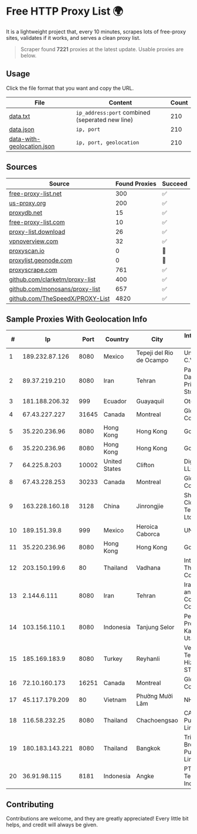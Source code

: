 
# Free HTTP Proxy List 🌍

It is a lightweight project that, every 10 minutes, scrapes lots of free-proxy sites, validates if it works, and serves a clean proxy list.


> Scraper found **7221** proxies at the latest update. Usable proxies are below.

## Usage

Click the file format that you want and copy the URL.


|File|Content|Count|
|----|-------|-----|
|[data.txt](https://raw.githubusercontent.com/themiralay/Proxy-List-World/master/data.txt)|`ip_address:port` combined (seperated new line)|210|
|[data.json](https://raw.githubusercontent.com/themiralay/Proxy-List-World/master/data.json)|`ip, port`|210|
|[data-with-geolocation.json](https://raw.githubusercontent.com/themiralay/Proxy-List-World/master/data-with-geolocation.json)|`ip, port, geolocation`|210|

## Sources

|Source|Found Proxies|Succeed|
|------|-------------|-------|
|[free-proxy-list.net](https://free-proxy-list.net)|300|✅|
|[us-proxy.org](https://www.us-proxy.org)|200|✅|
|[proxydb.net](http://proxydb.net)|15|✅|
|[free-proxy-list.com](https://free-proxy-list.com/?page=&port=&type%5B%5D=http&type%5B%5D=https&up_time=0&search=Search)|10|✅|
|[proxy-list.download](https://www.proxy-list.download/HTTP)|26|✅|
|[vpnoverview.com](https://vpnoverview.com/privacy/anonymous-browsing/free-proxy-servers)|32|✅|
|[proxyscan.io](https://www.proxyscan.io)|0|🚫|
|[proxylist.geonode.com](https://proxylist.geonode.com/api/proxy-list?limit=300&page=1&sort_by=lastChecked&sort_type=desc&protocols=http,https)|0|🚫|
|[proxyscrape.com](https://api.proxyscrape.com/v2/?request=displayproxies&protocol=http&timeout=10000&country=all&ssl=all&anonymity=all)|761|✅|
|[github.com/clarketm/proxy-list](https://raw.githubusercontent.com/clarketm/proxy-list/master/proxy-list-raw.txt)|400|✅|
|[github.com/monosans/proxy-list](https://raw.githubusercontent.com/monosans/proxy-list/main/proxies/http.txt)|657|✅|
|[github.com/TheSpeedX/PROXY-List](https://raw.githubusercontent.com/TheSpeedX/PROXY-List/master/http.txt)|4820|✅|


## Sample Proxies With Geolocation Info

|#|Ip|Port|Country|City|Internet Service Provider|
|-|--|----|-------|----|-------------------------|
|1|189.232.87.126|8080|Mexico|Tepeji del Rio de Ocampo|Uninet S.A. de C.V.|
|2|89.37.219.210|8080|Iran|Tehran|Parvaresh Dadeha Co. Private Joint Stock|
|3|181.188.206.32|999|Ecuador|Guayaquil|Otecel S.A|
|4|67.43.227.227|31645|Canada|Montreal|GloboTech Communications|
|5|35.220.236.96|8080|Hong Kong|Hong Kong|Google LLC|
|6|35.220.236.96|8080|Hong Kong|Hong Kong|Google LLC|
|7|64.225.8.203|10002|United States|Clifton|DigitalOcean, LLC|
|8|67.43.228.253|30233|Canada|Montreal|GloboTech Communications|
|9|163.228.160.18|3128|China|Jinrongjie|Shanghai Blue Cloud Technology Co., Ltd|
|10|189.151.39.8|999|Mexico|Heroica Caborca|UNINET|
|11|35.220.236.96|8080|Hong Kong|Hong Kong|Google LLC|
|12|203.150.199.6|80|Thailand|Vadhana|Internet Thailand Company Ltd.|
|13|2.144.6.111|8080|Iran|Tehran|Iran Cell Service and Communication Company|
|14|103.156.110.1|8080|Indonesia|Tanjung Selor|Pemerintah Provinsi Kalimantan Utara|
|15|185.169.183.9|8080|Turkey|Reyhanli|Veganet Teknolojileri ve Hizmetleri LTD STI|
|16|72.10.160.173|16251|Canada|Montreal|GloboTech Communications|
|17|45.117.179.209|80|Vietnam|Phường Mười Lăm|NHANHOA|
|18|116.58.232.25|8080|Thailand|Chachoengsao|CAT Telecom Public Company Limited|
|19|180.183.143.221|8080|Thailand|Bangkok|Triple T Broadband Public Company Limited|
|20|36.91.98.115|8181|Indonesia|Angke|PT Telekomunikasi Indonesia|



## Contributing

Contributions are welcome, and they are greatly appreciated! Every
little bit helps, and credit will always be given.

